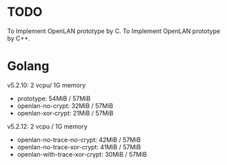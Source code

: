# TODO
To Implement OpenLAN prototype by C.
To Implement OpenLAN prototype by C++.

# Golang
v5.2.10: 2 vcpu/ 1G memory
* prototype:          54MiB / 57MiB
* openlan-no-crypt:   32MiB / 57MiB
* openlan-xor-crypt:  21MiB / 57MiB

v5.2.12: 2 vcpu / 1G memory
* openlan-no-trace-no-crypt:    42MiB / 57MiB
* openlan-no-trace-xor-crypt:   41MiB / 57MiB
* openlan-with-trace-xor-crypt: 30MiB / 57MiB

